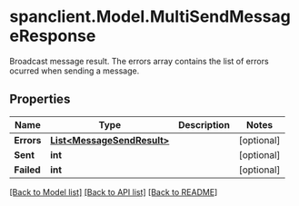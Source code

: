 # spanclient.Model.MultiSendMessageResponse
Broadcast message result. The errors array contains the list of errors ocurred when sending a message.
## Properties

Name | Type | Description | Notes
------------ | ------------- | ------------- | -------------
**Errors** | [**List&lt;MessageSendResult&gt;**](MessageSendResult.md) |  | [optional] 
**Sent** | **int** |  | [optional] 
**Failed** | **int** |  | [optional] 

[[Back to Model list]](../README.md#documentation-for-models) [[Back to API list]](../README.md#documentation-for-api-endpoints) [[Back to README]](../README.md)

